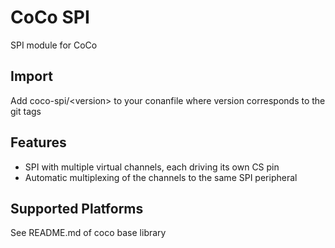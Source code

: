 # CoCo SPI

SPI module for CoCo

## Import
Add coco-spi/\<version> to your conanfile where version corresponds to the git tags

## Features
* SPI with multiple virtual channels, each driving its own CS pin
* Automatic multiplexing of the channels to the same SPI peripheral

## Supported Platforms
See README.md of coco base library

